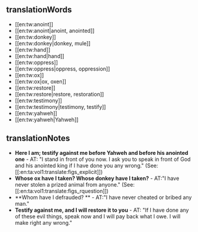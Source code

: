 ## translationWords

* [[en:tw:anoint]]
* [[en:tw:anoint|anoint, anointed]]
* [[en:tw:donkey]]
* [[en:tw:donkey|donkey, mule]]
* [[en:tw:hand]]
* [[en:tw:hand|hand]]
* [[en:tw:oppress]]
* [[en:tw:oppress|oppress, oppression]]
* [[en:tw:ox]]
* [[en:tw:ox|ox, oxen]]
* [[en:tw:restore]]
* [[en:tw:restore|restore, restoration]]
* [[en:tw:testimony]]
* [[en:tw:testimony|testimony, testify]]
* [[en:tw:yahweh]]
* [[en:tw:yahweh|Yahweh]]

## translationNotes

* **Here I am; testify against me before Yahweh and before his anointed one** - AT: "I stand in front of you now.  I ask you to speak in front of God and his anointed king if I have done you any wrong." (See:[[:en:ta:vol1:translate:figs_explicit]])
* **Whose ox have I taken? Whose donkey have I taken?** - AT:"I have never stolen a prized animal from anyone." (See: [[:en:ta:vol1:translate:figs_rquestion]])
* **Whom have I defrauded? ** - AT:"I have never cheated or bribed any man."
* **Testify against me, and I will restore it to you** - AT: "If I have done any of these evil things, speak now and I will pay back what I owe. I will make right any wrong."
